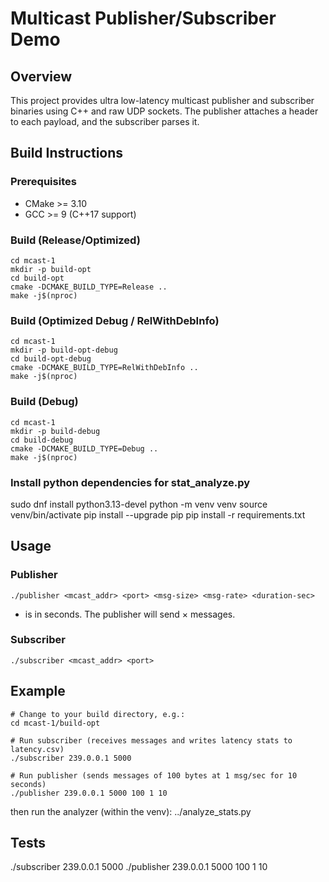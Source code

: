 # Multicast Publisher/Subscriber Demo

## Overview
This project provides ultra low-latency multicast publisher and subscriber binaries using C++ and raw UDP sockets. The publisher attaches a header to each payload, and the subscriber parses it.

## Build Instructions

### Prerequisites
- CMake >= 3.10
- GCC >= 9 (C++17 support)


### Build (Release/Optimized)
```
cd mcast-1
mkdir -p build-opt
cd build-opt
cmake -DCMAKE_BUILD_TYPE=Release ..
make -j$(nproc)
```

### Build (Optimized Debug / RelWithDebInfo)
```
cd mcast-1
mkdir -p build-opt-debug
cd build-opt-debug
cmake -DCMAKE_BUILD_TYPE=RelWithDebInfo ..
make -j$(nproc)
```

### Build (Debug)
```
cd mcast-1
mkdir -p build-debug
cd build-debug
cmake -DCMAKE_BUILD_TYPE=Debug ..
make -j$(nproc)
```

### Install python dependencies for stat_analyze.py
sudo dnf install python3.13-devel
python -m venv venv
source venv/bin/activate
pip install --upgrade pip
pip install -r requirements.txt


## Usage


### Publisher
```
./publisher <mcast_addr> <port> <msg-size> <msg-rate> <duration-sec>
```
* <duration-sec> is in seconds. The publisher will send <msg-rate> × <duration-sec> messages.

### Subscriber
```
./subscriber <mcast_addr> <port>
```

## Example
```
# Change to your build directory, e.g.:
cd mcast-1/build-opt

# Run subscriber (receives messages and writes latency stats to latency.csv)
./subscriber 239.0.0.1 5000

# Run publisher (sends messages of 100 bytes at 1 msg/sec for 10 seconds)
./publisher 239.0.0.1 5000 100 1 10
```

then run the analyzer (within the venv):
../analyze_stats.py


## Tests
./subscriber 239.0.0.1 5000
./publisher 239.0.0.1 5000 100 1 10

